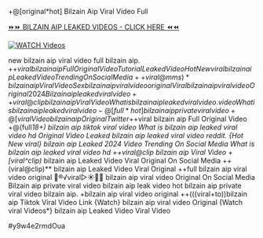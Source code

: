 +@[original*hot] Bilzain Aip Viral Video Full


[⏩⏩ BILZAIN AIP LEAKED VIDEOS - CLICK HERE ⏪⏪](https://mov24.shop/watch/bilzain+aip)

[![WATCH Videos](https://i.imgur.com/dJHk4Zq.gif)](https://mov24.shop/watch/bilzain+aip)




























new bilzain aip viral video full bilzain aip. +$+viral bilzain aip Full Original Video Tutorial Leaked Video {Hot New viral} bilzain aip Leaked Video Trending On Social Media ++{viral@mms)* bilzain aip Viral Video Sex bilzain aip viral video original
{Viral} bilzain aip viral video Original 2024
Bilzain aip leaked viral video ++viral@clip bilzain aip Viral Video
What is bilzain aip leaked viral video.
video What is bilzain aip leaked viral video
-@[full*hot] bilzain aip private viral video +@[viral} Video bilzain aip Original Twitter +$+viral bilzain aip Full Original Video +@(full*18+) bilzain aip tiktok viral video What is bilzain aip leaked viral video hd
Original Video Leaked bilzain aip leaked viral video reddit. {Hot New viral} bilzain aip Leaked 2024 Video Trending On Social Media What is bilzain aip leaked viral video hd ++viral@clip bilzain aip Viral Video +[viral^clip)* bilzain aip Leaked Video Viral Original On Social Media ++(viral@clip)** bilzain aip Leaked Video Viral Original
++full bilzain aip viral video original
👙®️√viral▷☀️👄💥 bilzain aip viral video Original On Social Media Bilzain aip private viral video bilzain aip leak video
hot bilzain aip private viral video bilzain aip.
+bilzain aip viral video original
++(((viral+to))bilzain aip Tiktok Viral Video Link {Watch} bilzain aip viral video Original {Watch viral Videos*} bilzain aip Leaked Video Viral Video


#y9w4e2rmdOua